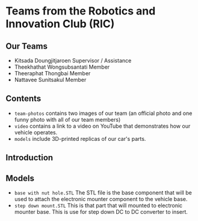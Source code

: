 # Teams from the Robotics and Innovation Club (RIC)


## Our Teams
- Kitsada      Doungjitjaroen  Supervisor / Assistance
- Theekhathat  Wongsubsantati  Member
- Theeraphat   Thongbai        Member
- Nattavee     Sunitsakul      Member

## Contents
- ```team-photos``` contains two images of our team (an official photo and one funny photo with all of our team members)
- ```video``` contains a link to a video on YouTube that demonstrates how our vehicle operates.
- ```models``` include 3D-printed replicas of our car's parts.

## Introduction 


## Models
- ```base with nut hole.STL``` The STL file is the base component that will be used to attach the electronic mounter component to the vehicle base.
- ```step down mount.STL``` This is that part that will mounted to electronic mounter base. This is use for step down DC to DC converter to insert.
